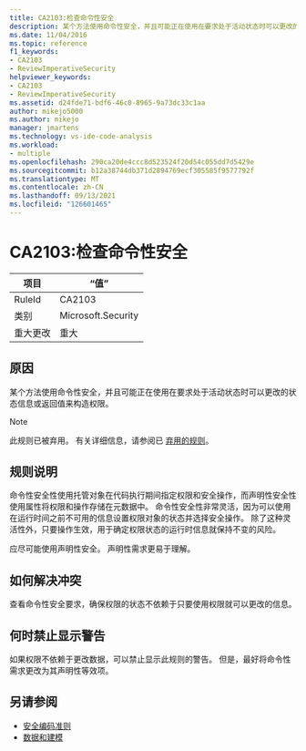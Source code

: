```yaml
---
title: CA2103:检查命令性安全
description: 某个方法使用命令性安全，并且可能正在使用在要求处于活动状态时可以更改的状态信息或返回值来构造权限。
ms.date: 11/04/2016
ms.topic: reference
f1_keywords:
- CA2103
- ReviewImperativeSecurity
helpviewer_keywords:
- CA2103
- ReviewImperativeSecurity
ms.assetid: d24fde71-bdf6-46c0-8965-9a73dc33c1aa
author: mikejo5000
ms.author: mikejo
manager: jmartens
ms.technology: vs-ide-code-analysis
ms.workload:
- multiple
ms.openlocfilehash: 290ca20de4ccc8d523524f20d54c055dd7d5429e
ms.sourcegitcommit: b12a38744db371d2894769ecf305585f9577792f
ms.translationtype: MT
ms.contentlocale: zh-CN
ms.lasthandoff: 09/13/2021
ms.locfileid: "126601465"
---
```

# <a name="ca2103-review-imperative-security"></a>CA2103:检查命令性安全

|项目|“值”|
|-|-|
|RuleId|CA2103|
|类别|Microsoft.Security|
|重大更改|重大|

## <a name="cause"></a>原因
某个方法使用命令性安全，并且可能正在使用在要求处于活动状态时可以更改的状态信息或返回值来构造权限。

> [!NOTE]
> 此规则已被弃用。 有关详细信息，请参阅已 [弃用的规则](fxcop-unported-deprecated-rules.md)。

## <a name="rule-description"></a>规则说明

命令性安全性使用托管对象在代码执行期间指定权限和安全操作，而声明性安全性使用属性将权限和操作存储在元数据中。 命令性安全性非常灵活，因为可以使用在运行时间之前不可用的信息设置权限对象的状态并选择安全操作。 除了这种灵活性外，只要操作生效，用于确定权限状态的运行时信息就保持不变的风险。

应尽可能使用声明性安全。 声明性需求更易于理解。

## <a name="how-to-fix-violations"></a>如何解决冲突

查看命令性安全要求，确保权限的状态不依赖于只要使用权限就可以更改的信息。

## <a name="when-to-suppress-warnings"></a>何时禁止显示警告

如果权限不依赖于更改数据，可以禁止显示此规则的警告。 但是，最好将命令性需求更改为其声明性等效项。

## <a name="see-also"></a>另请参阅

- [安全编码准则](/dotnet/standard/security/secure-coding-guidelines)
- [数据和建模](/dotnet/framework/data/index)

